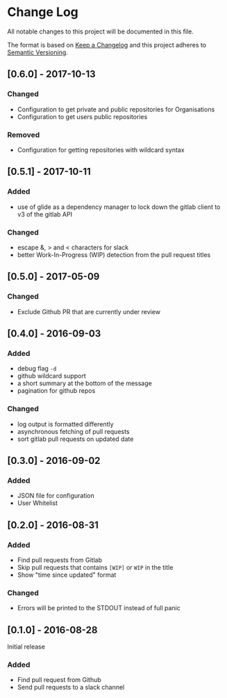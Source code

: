 # Change Log
All notable changes to this project will be documented in this file.

The format is based on [Keep a Changelog](http://keepachangelog.com/)
and this project adheres to [Semantic Versioning](http://semver.org/).

## [0.6.0] - 2017-10-13

### Changed

- Configuration to get private and public repositories for Organisations
- Configuration to get users public repositories

### Removed

- Configuration for getting repositories with wildcard syntax

## [0.5.1] - 2017-10-11

### Added
- use of glide as a dependency manager to lock down the gitlab client to v3 of the gitlab API

### Changed
- escape &, > and < characters for slack
- better Work-In-Progress (WIP) detection from the pull request titles

## [0.5.0] - 2017-05-09

### Changed
- Exclude Github PR that are currently under review

## [0.4.0] - 2016-09-03

### Added
- debug flag `-d`
- github wildcard support
- a short summary at the bottom of the message
- pagination for github repos

### Changed
- log output is formatted differently
- asynchronous fetching of pull requests
- sort gitlab pull requests on updated date

## [0.3.0] - 2016-09-02
### Added
- JSON file for configuration
- User Whitelist

## [0.2.0] - 2016-08-31
### Added
- Find pull requests from Gitlab
- Skip pull requests that contains `[WIP]` or `WIP` in the title
- Show "time since updated" format

### Changed
- Errors will be printed to the STDOUT instead of full panic

## [0.1.0] - 2016-08-28

Initial release

### Added
- Find pull request from Github
- Send pull requests to a slack channel
